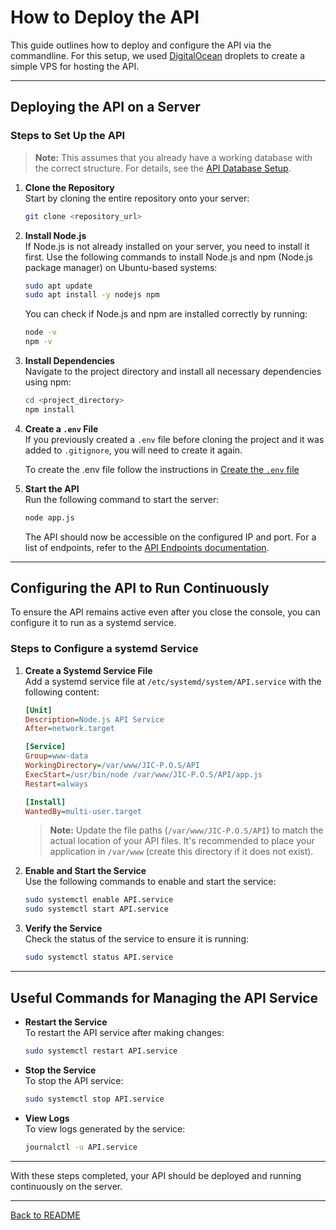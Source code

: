 # How to Deploy the API

This guide outlines how to deploy and configure the API via the commandline. For this setup, we used [DigitalOcean](https://www.digitalocean.com/) droplets to create a simple VPS for hosting the API.

---

## Deploying the API on a Server

### Steps to Set Up the API
> **Note:** This assumes that you already have a working database with the correct structure. For details, see the [API Database Setup](/Documents/ApiDatabaseSetup.md).

1. **Clone the Repository**  
   Start by cloning the entire repository onto your server:
   ```bash
   git clone <repository_url>
   ```

2. **Install Node.js**  
   If Node.js is not already installed on your server, you need to install it first. Use the following commands to install Node.js and npm (Node.js package manager) on Ubuntu-based systems:
   ```bash
   sudo apt update
   sudo apt install -y nodejs npm
   ```

   You can check if Node.js and npm are installed correctly by running:
   ```bash
   node -v
   npm -v
   ```

3. **Install Dependencies**  
   Navigate to the project directory and install all necessary dependencies using npm:
   ```bash
   cd <project_directory>
   npm install
   ```

4. **Create a `.env` File**  
   If you previously created a `.env` file before cloning the project and it was added to `.gitignore`, you will need to create it again.

   To create the .env file follow the instructions in [Create the `.env` file](/Documents/ApiDatabaseSetup.md#create-the-env-file)



5. **Start the API**  
   Run the following command to start the server:
   ```bash
   node app.js
   ```
   The API should now be accessible on the configured IP and port. For a list of endpoints, refer to the [API Endpoints documentation](/Documents/ApiEndpoints.md).

---


## Configuring the API to Run Continuously

To ensure the API remains active even after you close the console, you can configure it to run as a systemd service.

### Steps to Configure a systemd Service

1. **Create a Systemd Service File**  
   Add a systemd service file at `/etc/systemd/system/API.service` with the following content:
   ```ini
   [Unit]
   Description=Node.js API Service
   After=network.target

   [Service]
   Group=www-data
   WorkingDirectory=/var/www/JIC-P.O.S/API
   ExecStart=/usr/bin/node /var/www/JIC-P.O.S/API/app.js
   Restart=always

   [Install]
   WantedBy=multi-user.target
   ```

   > **Note:** Update the file paths (`/var/www/JIC-P.O.S/API`) to match the actual location of your API files. It's recommended to place your application in `/var/www` (create this directory if it does not exist).

2. **Enable and Start the Service**  
   Use the following commands to enable and start the service:
   ```bash
   sudo systemctl enable API.service
   sudo systemctl start API.service
   ```

3. **Verify the Service**  
   Check the status of the service to ensure it is running:
   ```bash
   sudo systemctl status API.service
   ```

---

## Useful Commands for Managing the API Service

- **Restart the Service**  
  To restart the API service after making changes:
  ```bash
  sudo systemctl restart API.service
  ```

- **Stop the Service**  
  To stop the API service:
  ```bash
  sudo systemctl stop API.service
  ```

- **View Logs**  
  To view logs generated by the service:
  ```bash
  journalctl -u API.service
  ```

---

With these steps completed, your API should be deployed and running continuously on the server.

---

[Back to README](../README.md)
